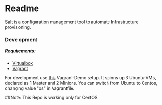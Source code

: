# Readme # 

[Salt](https://docs.saltstack.com/en/latest/) is a configuration management tool to automate Infrastructure provisioning.

### Development ###
##### Requirements: #####
* [Virtualbox](https://www.virtualbox.org/)
* [Vagrant](https://www.vagrantup.com/)

For development use [this](https://github.com/UtahDave/salt-vagrant-demo) Vagrant-Demo setup. It spinns up 3 Ubuntu-VMs, declared as 1 Master and 2 Minions.
You can switch from Ubuntu to Centos, changing value "os" in Vagrantfile.

##Note: 
This Repo is working only for CentOS